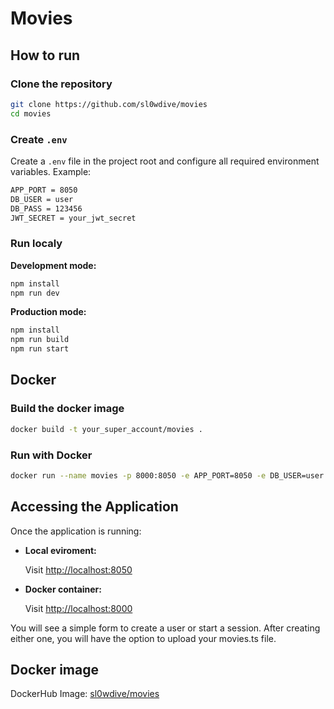 # Movies

## How to run

### Clone the repository

```bash
git clone https://github.com/sl0wdive/movies
cd movies
```

### Create `.env`

Create a `.env` file in the project root and configure all required environment variables. Example:

```bash
APP_PORT = 8050
DB_USER = user
DB_PASS = 123456
JWT_SECRET = your_jwt_secret
```

### Run localy

**Development mode:**
```bash
npm install
npm run dev
```

**Production mode:**
```bash
npm install
npm run build
npm run start
```

## Docker

### Build the docker image

```bash
docker build -t your_super_account/movies .
```

### Run with Docker

```bash
docker run --name movies -p 8000:8050 -e APP_PORT=8050 -e DB_USER=user -e DB_PASS=your_pass -e JWT_SECRET=your_jwt_secret your_super_account/movies
```

## Accessing the Application

Once the application is running:

- **Local eviroment:**

  Visit [http://localhost:8050](http://localhost:8050)

- **Docker container:** 

  Visit [http://localhost:8000](http://localhost:8000)

You will see a simple form to create a user or start a session. After creating either one, you will have the option to upload your movies.ts file.


## Docker image

DockerHub Image: [sl0wdive/movies](https://hub.docker.com/r/sl0wdive/movies)
